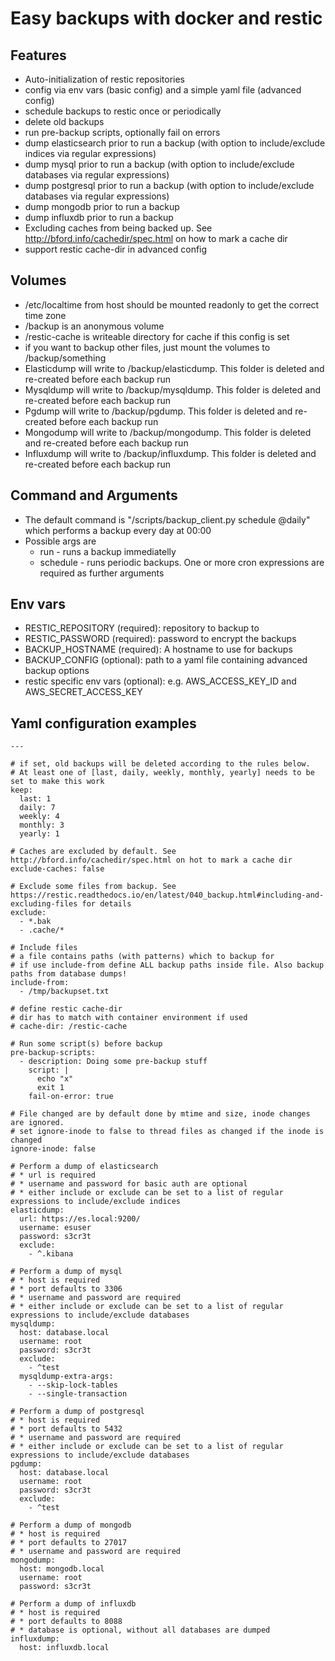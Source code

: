 # Easy backups with docker and restic

## Features

* Auto-initialization of restic repositories
* config via env vars (basic config) and a simple yaml file (advanced config)
* schedule backups to restic once or periodically
* delete old backups
* run pre-backup scripts, optionally fail on errors
* dump elasticsearch prior to run a backup (with option to include/exclude indices via regular expressions)
* dump mysql prior to run a backup (with option to include/exclude databases via regular expressions)
* dump postgresql prior to run a backup (with option to include/exclude databases via regular expressions)
* dump mongodb prior to run a backup
* dump influxdb prior to run a backup
* Excluding caches from being backed up. See http://bford.info/cachedir/spec.html on how to mark a cache dir
* support restic cache-dir in advanced config

## Volumes

* /etc/localtime from host should be mounted readonly to get the correct time zone
* /backup is an anonymous volume
* /restic-cache is writeable directory for cache if this config is set
* if you want to backup other files, just mount the volumes to /backup/something
* Elasticdump will write to /backup/elasticdump. This folder is deleted and re-created before each backup run
* Mysqldump will write to /backup/mysqldump. This folder is deleted and re-created before each backup run
* Pgdump will write to /backup/pgdump. This folder is deleted and re-created before each backup run
* Mongodump will write to /backup/mongodump. This folder is deleted and re-created before each backup run
* Influxdump will write to /backup/influxdump. This folder is deleted and re-created before each backup run

## Command and Arguments

* The default command is "/scripts/backup_client.py schedule @daily" which performs a backup every day at 00:00
* Possible args are
  * run - runs a backup immediatelly
  * schedule - runs periodic backups. One or more cron expressions are required as further arguments

## Env vars

* RESTIC_REPOSITORY (required): repository to backup to
* RESTIC_PASSWORD (required): password to encrypt the backups
* BACKUP_HOSTNAME (required): A hostname to use for backups
* BACKUP_CONFIG (optional): path to a yaml file containing advanced backup options
* restic specific env vars (optional): e.g. AWS_ACCESS_KEY_ID and AWS_SECRET_ACCESS_KEY

## Yaml configuration examples

```
---

# if set, old backups will be deleted according to the rules below.
# At least one of [last, daily, weekly, monthly, yearly] needs to be set to make this work
keep:
  last: 1
  daily: 7
  weekly: 4
  monthly: 3
  yearly: 1

# Caches are excluded by default. See http://bford.info/cachedir/spec.html on hot to mark a cache dir
exclude-caches: false

# Exclude some files from backup. See https://restic.readthedocs.io/en/latest/040_backup.html#including-and-excluding-files for details
exclude:
  - *.bak
  - .cache/*

# Include files 
# a file contains paths (with patterns) which to backup for
# if use include-from define ALL backup paths inside file. Also backup paths from database dumps!
include-from: 
  - /tmp/backupset.txt

# define restic cache-dir
# dir has to match with container environment if used
# cache-dir: /restic-cache

# Run some script(s) before backup
pre-backup-scripts:
  - description: Doing some pre-backup stuff
    script: |
      echo "x"
      exit 1
    fail-on-error: true

# File changed are by default done by mtime and size, inode changes are ignored.
# set ignore-inode to false to thread files as changed if the inode is changed
ignore-inode: false

# Perform a dump of elasticsearch
# * url is required
# * username and password for basic auth are optional
# * either include or exclude can be set to a list of regular expressions to include/exclude indices
elasticdump:
  url: https://es.local:9200/
  username: esuser
  password: s3cr3t
  exclude:
    - ^.kibana

# Perform a dump of mysql
# * host is required
# * port defaults to 3306
# * username and password are required
# * either include or exclude can be set to a list of regular expressions to include/exclude databases
mysqldump:
  host: database.local
  username: root
  password: s3cr3t
  exclude:
    - ^test
  mysqldump-extra-args:
    - --skip-lock-tables
    - --single-transaction

# Perform a dump of postgresql
# * host is required
# * port defaults to 5432
# * username and password are required
# * either include or exclude can be set to a list of regular expressions to include/exclude databases
pgdump:
  host: database.local
  username: root
  password: s3cr3t
  exclude:
    - ^test

# Perform a dump of mongodb
# * host is required
# * port defaults to 27017
# * username and password are required
mongodump:
  host: mongodb.local
  username: root
  password: s3cr3t

# Perform a dump of influxdb
# * host is required
# * port defaults to 8088
# * database is optional, without all databases are dumped
influxdump:
  host: influxdb.local

```

